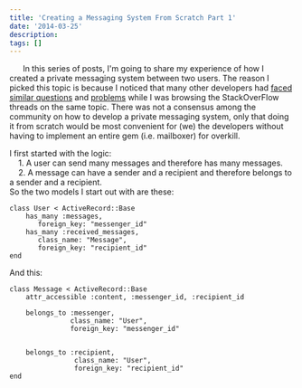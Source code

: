 ```yaml
---
title: 'Creating a Messaging System From Scratch Part 1'
date: '2014-03-25'
description: 
tags: []
---
```


&nbsp; &nbsp; &nbsp;&nbsp;In this series of posts, I'm going to share my experience of how I created a private messaging system between two users. The reason I picked this topic is because I noticed that many other developers had
<a href="http://stackoverflow.com/questions/5102832/rails-private-message-system">faced similar questions</a> and
<a href="http://stackoverflow.com/questions/18952216/rails-3-set-a-conversation-id-for-private-messaging">problems</a>
while I was browsing the StackOverFlow threads on the same topic. There was not a consensus among the community on how to develop a private messaging system, only that doing it from scratch would be most convenient for (we) the developers without having to implement an entire gem (i.e. mailboxer) for overkill. 

I first started with the logic:  
&nbsp; &nbsp; 1.  A user can send many messages and therefore has many messages.  
&nbsp; &nbsp; 2.  A message can have a sender and a recipient and therefore belongs to a sender and a recipient.  
So the two models I start out with are these:


    class User < ActiveRecord::Base
        has_many :messages, 
           foreign_key: "messenger_id"
        has_many :received_messages, 
           class_name: "Message",
           foreign_key: "recipient_id"
    end    

And this:

    class Message < ActiveRecord::Base
        attr_accessible :content, :messenger_id, :recipient_id

        belongs_to :messenger, 
                   class_name: "User",
                   foreign_key: "messenger_id"


        belongs_to :recipient, 
                    class_name: "User", 
                    foreign_key: "recipient_id"
    end



